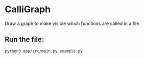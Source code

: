# CalliGraph
Draw a graph to make visible which functions are called in a file


## Run the file: 

```
python3 app/src/main.py example.py 
```




